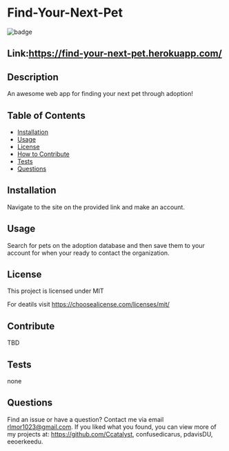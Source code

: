 # Find-Your-Next-Pet
![badge](https://img.shields.io/badge/license-MIT-green)

## Link:https://find-your-next-pet.herokuapp.com/
	
## Description 
An awesome web app for finding your next pet through adoption!

## Table of Contents
  * [Installation](#installation)
  * [Usage](#usage)
  * [License](#license)
  * [How to Contribute](#Contribute)
  * [Tests](#tests)
  * [Questions](#questions)

## Installation 
Navigate to the site on the provided link and make an account.
	
## Usage 
Search for pets on the adoption database and then save them to your account for when your ready to contact the organization.

## License 
This project is licensed under  MIT

For deatils visit https://choosealicense.com/licenses/mit/

## Contribute
TBD

## Tests
none

## Questions
Find an issue or have a question? Contact me via email rlmor1023@gmail.com. 
If you liked what you found, you can view more of my projects at: 
https://github.com/Ccatalyst, confusedicarus, pdavisDU, eeoerkeedu.